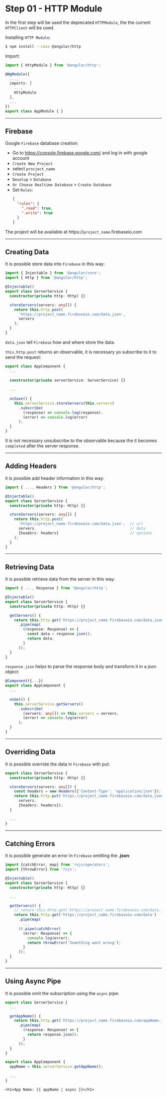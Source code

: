 # Step 01 - HTTP Module

In the first step will be used the deprecated `HTTPModule`, the the current `HTTPClient` will be used.

Installing `HTTP Module`:

```bash
$ npm install --save @angular/http
```

Import:
```typescript
import { HttpModule } from '@angular/http';

@NgModule({
  ...,
  imports: [
    ...,
    HttpModule
  ],
  ...
})
export class AppModule { }
```

---

## Firebase

Google `Firebase` database creation:

- Go to https://console.firebase.google.com/ and log in with google account
- `Create New Project` 
- select `procject_name` 
- `Create Project`
- `Develop` > `Database`
- `Or Choose Realtime Database` > `Create Database`
- Set `Rules`:
  ```json
  {
    "rules": {
      ".read": true,
      ".write": true
    }
  }
  ```

The project will be available at https://`project_name`.firebaseio.com

---

## Creating Data

It is possible store data into `Firebase` in this way:

```typescript
import { Injectable } from '@angular/core';
import { Http } from '@angular/http';

@Injectable()
export class ServerService {
  constructor(private http: Http) {}

  storeServers(servers: any[]) {
    return this.http.post(
      'https://project_name.firebaseio.com/data.json',
      servers
    );
  }
}
```
`data.json` tell `Firebase` how and where store the data.

`this.http.post` returns an observable, it is necessary yo subscribe to it to send the request:

```typescript
export class AppComponent {
  ...
  
  constructor(private serverService: ServerService) {}
    
  ...
  
  onSave() {
    this.serverService.storeServers(this.servers)
      .subscribe(
        (response) => console.log(response),
        (error) => console.log(error)
      );
  }
}
```

It is not necessary unsubscribe to the observable because the it becomes `completed` after the server response.

---

## Adding Headers

it is possible add header information in this way:

```typescript
import { ..., Headers } from '@angular/http';

@Injectable()
export class ServerService {
  constructor(private http: Http) {}

  storeServers(servers: any[]) {
    return this.http.post(
      'https://project_name.firebaseio.com/data.json',  // url
      servers,                                          // data
      {headers: headers}                                // options
    );
  }
}
```

---

## Retrieving Data

It is possible retrieve data from the server in this way:

```typescript
import { ..., Response } from '@angular/http';

@Injectable()
export class ServerService {
  constructor(private http: Http) {}

  getServers() {
    return this.http.get('https://project_name.firebaseio.com/data.json')
      .pipe(map(
        (response: Response) => {
          const data = response.json();
          return data;
        }
      ));
  }
}
```

`response.json` helps to parse the response body and transform it in a json object:

```typescript
@Component({...})
export class AppComponent {
  ...
  
  onGet() {
    this.serverService.getServers()
      .subscribe(
        (servers: any[]) => this.servers = servers,
        (error) => console.log(error)
      );
  }
}
```

---

## Overriding Data

It is possible override the data in `Firebase` with put:

```typescript
export class ServerService {
  constructor(private http: Http) {}

  storeServers(servers: any[]) {
    const headers = new Headers({'Content-Type': 'application/json'});
    return this.http.put('https://project_name.firebaseio.com/data.json',
      servers,
      {headers: headers});
  }

  ...
}
```

---

## Catching Errors

It is possible generate an error in `Firebase` omitting the **.json**:

```typescript
import {catchError, map} from 'rxjs/operators';
import {throwError} from 'rxjs';

@Injectable()
export class ServerService {
  constructor(private http: Http) {}

  ...

  getServers() {
    // return this.http.get('https://project_name.firebaseio.com/data.json')
    return this.http.get('https://project_name.firebaseio.com/data')
      .pipe(map(
        ...
      )).pipe(catchError(
        (error: Response) => {
          console.log(error);
          return throwError('Something went wrong');
        }
      ));
  }
}
```


---

## Using Async Pipe

It is possible omit the subscription using the `async` pipe:

```typescript
export class ServerService {
  ...

  getAppName() {
    return this.http.get('https://project_name.firebaseio.com/appName.json')
      .pipe(map(
        (response: Response) => {
          return response.json();
        }
      ));
  }
}
```

```typescript
export class AppComponent {
  appName = this.serverService.getAppName();
    
  ...
}
```

```angular2html
<h1>App Name: {{ appName | async }}</h1>
```
